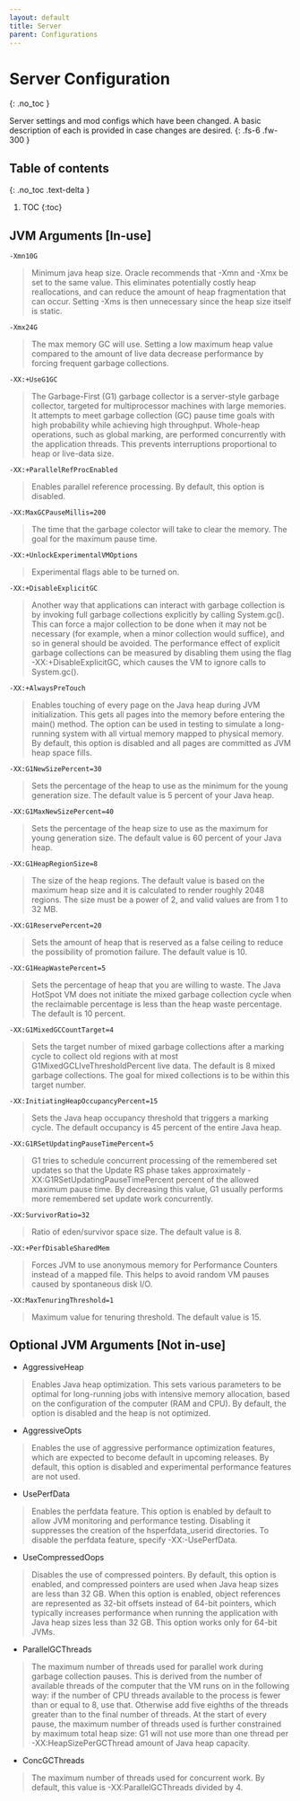 ```yaml
---
layout: default
title: Server
parent: Configurations
---
```


# Server Configuration
{: .no_toc }

Server settings and mod configs which have been changed. A basic description of each is provided in case changes are desired.
{: .fs-6 .fw-300 }

## Table of contents
{: .no_toc .text-delta }

1. TOC
{:toc}

## JVM Arguments [In-use]
`-Xmn10G`
> Minimum java heap size. Oracle recommends that -Xmn and -Xmx be set to the same value. This eliminates potentially costly heap reallocations, and can reduce the amount of heap fragmentation that can occur. Setting -Xms is then unnecessary since the heap size itself is static.

`-Xmx24G`
> The max memory GC will use. Setting a low maximum heap value compared to the amount of live data decrease performance by forcing frequent garbage collections.

`-XX:+UseG1GC`
> The Garbage-First (G1) garbage collector is a server-style garbage collector, targeted for multiprocessor machines with large memories. It attempts to meet garbage collection (GC) pause time goals with high probability while achieving high throughput. Whole-heap operations, such as global marking, are performed concurrently with the application threads. This prevents interruptions proportional to heap or live-data size.

`-XX:+ParallelRefProcEnabled`
> Enables parallel reference processing. By default, this option is disabled.

`-XX:MaxGCPauseMillis=200`
> The time that the garbage colector will take to clear the memory. The goal for the maximum pause time.

`-XX:+UnlockExperimentalVMOptions`
> Experimental flags able to be turned on.

`-XX:+DisableExplicitGC`
> Another way that applications can interact with garbage collection is by invoking full garbage collections explicitly by calling System.gc(). This can force a major collection to be done when it may not be necessary (for example, when a minor collection would suffice), and so in general should be avoided. The performance effect of explicit garbage collections can be measured by disabling them using the flag -XX:+DisableExplicitGC, which causes the VM to ignore calls to System.gc().

`-XX:+AlwaysPreTouch`
> Enables touching of every page on the Java heap during JVM initialization. This gets all pages into the memory before entering the main() method. The option can be used in testing to simulate a long-running system with all virtual memory mapped to physical memory. By default, this option is disabled and all pages are committed as JVM heap space fills.

`-XX:G1NewSizePercent=30`
> Sets the percentage of the heap to use as the minimum for the young generation size. The default value is 5 percent of your Java heap.

`-XX:G1MaxNewSizePercent=40`
> Sets the percentage of the heap size to use as the maximum for young generation size. The default value is 60 percent of your Java heap.

`-XX:G1HeapRegionSize=8`
> The size of the heap regions. The default value is based on the maximum heap size and it is calculated to render roughly 2048 regions. The size must be a power of 2, and valid values are from 1 to 32 MB.

`-XX:G1ReservePercent=20`
> Sets the amount of heap that is reserved as a false ceiling to reduce the possibility of promotion failure. The default value is 10.

`-XX:G1HeapWastePercent=5`
> Sets the percentage of heap that you are willing to waste. The Java HotSpot VM does not initiate the mixed garbage collection cycle when the reclaimable percentage is less than the heap waste percentage. The default is 10 percent.

`-XX:G1MixedGCCountTarget=4`
> Sets the target number of mixed garbage collections after a marking cycle to collect old regions with at most G1MixedGCLIveThresholdPercent live data. The default is 8 mixed garbage collections. The goal for mixed collections is to be within this target number. 

`-XX:InitiatingHeapOccupancyPercent=15`
> Sets the Java heap occupancy threshold that triggers a marking cycle. The default occupancy is 45 percent of the entire Java heap.

`-XX:G1RSetUpdatingPauseTimePercent=5`
> G1 tries to schedule concurrent processing of the remembered set updates so that the Update RS phase takes approximately -XX:G1RSetUpdatingPauseTimePercent percent of the allowed maximum pause time. By decreasing this value, G1 usually performs more remembered set update work concurrently.

`-XX:SurvivorRatio=32`
> Ratio of eden/survivor space size. The default value is 8.

`-XX:+PerfDisableSharedMem`
> Forces JVM to use anonymous memory for Performance Counters instead of a mapped file. This helps to avoid random VM pauses caused by spontaneous disk I/O.

`-XX:MaxTenuringThreshold=1`
> Maximum value for tenuring threshold. The default value is 15.

## Optional JVM Arguments [Not in-use]
- AggressiveHeap
> Enables Java heap optimization. This sets various parameters to be optimal for long-running jobs with intensive memory allocation, based on the configuration of the computer (RAM and CPU). By default, the option is disabled and the heap is not optimized.

- AggressiveOpts
> Enables the use of aggressive performance optimization features, which are expected to become default in upcoming releases. By default, this option is disabled and experimental performance features are not used.

- UsePerfData
> Enables the perfdata feature. This option is enabled by default to allow JVM monitoring and performance testing. Disabling it suppresses the creation of the hsperfdata_userid directories. To disable the perfdata feature, specify -XX:-UsePerfData.

- UseCompressedOops
> Disables the use of compressed pointers. By default, this option is enabled, and compressed pointers are used when Java heap sizes are less than 32 GB. When this option is enabled, object references are represented as 32-bit offsets instead of 64-bit pointers, which typically increases performance when running the application with Java heap sizes less than 32 GB. This option works only for 64-bit JVMs.

- ParallelGCThreads
> The maximum number of threads used for parallel work during garbage collection pauses. This is derived from the number of available threads of the computer that the VM runs on in the following way: if the number of CPU threads available to the process is fewer than or equal to 8, use that. Otherwise add five eighths of the threads greater than to the final number of threads. At the start of every pause, the maximum number of threads used is further constrained by maximum total heap size: G1 will not use more than one thread per -XX:HeapSizePerGCThread amount of Java heap capacity.

- ConcGCThreads
> The maximum number of threads used for concurrent work. By default, this value is -XX:ParallelGCThreads divided by 4.
